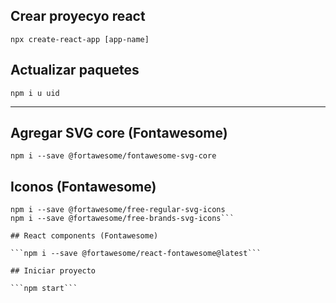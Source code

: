 ## Crear proyecyo react
```npx create-react-app [app-name]```

## Actualizar paquetes
```npm i u uid```

----------------------------------------------
## Agregar SVG core (Fontawesome)
```npm i --save @fortawesome/fontawesome-svg-core```

## Iconos (Fontawesome)
```npm i --save @fortawesome/free-solid-svg-icons
npm i --save @fortawesome/free-regular-svg-icons
npm i --save @fortawesome/free-brands-svg-icons```

## React components (Fontawesome)

```npm i --save @fortawesome/react-fontawesome@latest```

## Iniciar proyecto

```npm start```